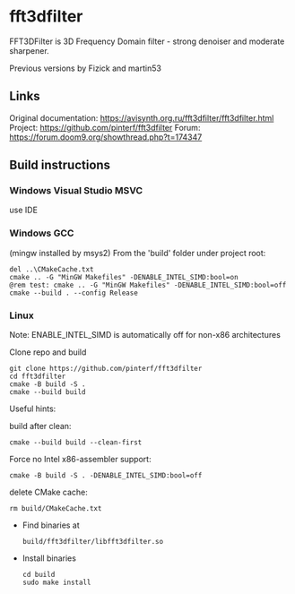 # fft3dfilter #

FFT3DFilter is 3D Frequency Domain filter - strong denoiser and moderate sharpener.

Previous versions by Fizick and martin53

## Links

Original documentation: https://avisynth.org.ru/fft3dfilter/fft3dfilter.html
Project: https://github.com/pinterf/fft3dfilter
Forum: https://forum.doom9.org/showthread.php?t=174347

Build instructions
------------------
### Windows Visual Studio MSVC

use IDE

### Windows GCC

(mingw installed by msys2)
From the 'build' folder under project root:

```
del ..\CMakeCache.txt
cmake .. -G "MinGW Makefiles" -DENABLE_INTEL_SIMD:bool=on
@rem test: cmake .. -G "MinGW Makefiles" -DENABLE_INTEL_SIMD:bool=off
cmake --build . --config Release
```

### Linux

Note: ENABLE_INTEL_SIMD is automatically off for non-x86 architectures

Clone repo and build

```
git clone https://github.com/pinterf/fft3dfilter
cd fft3dfilter
cmake -B build -S .
cmake --build build
```

Useful hints:

build after clean:

```
cmake --build build --clean-first
```

Force no Intel x86-assembler support:

```
cmake -B build -S . -DENABLE_INTEL_SIMD:bool=off
```

delete CMake cache:

```
rm build/CMakeCache.txt
```

* Find binaries at

      build/fft3dfilter/libfft3dfilter.so

* Install binaries

      cd build
      sudo make install
